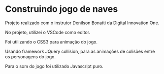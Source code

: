 # Construindo jogo de naves

Projeto realizado com o instrutor Denilson Bonatti da Digital Innovation One.

No projeto, utilizei o VSCode como editor.

Foi utilizando o CSS3 para animação do jogo.

Usando framework JQuery collision, para as animações de colisões entre os personagens do jogo.

Para o som do jogo foi utilizado Javascript puro.




